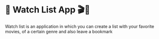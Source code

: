 # 📌 Watch List App 🎬🍿

Watch list is an application in which you can create a list with your favorite movies, of a certain genre and also leave a bookmark

